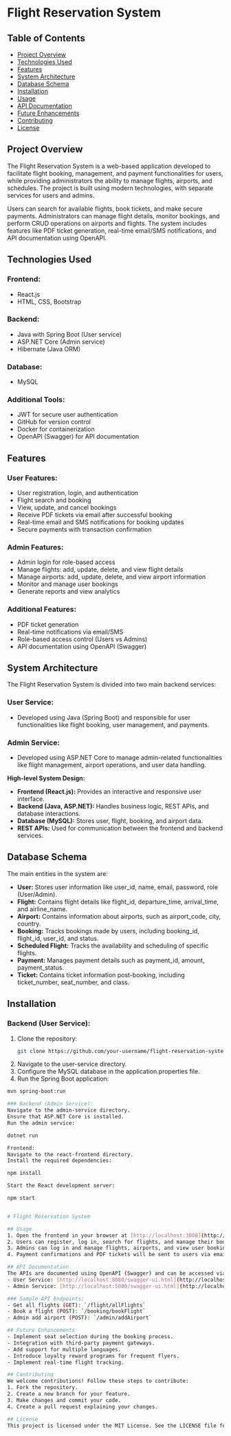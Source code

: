 # Flight Reservation System

## Table of Contents
- [Project Overview](#project-overview)
- [Technologies Used](#technologies-used)
- [Features](#features)
- [System Architecture](#system-architecture)
- [Database Schema](#database-schema)
- [Installation](#installation)
- [Usage](#usage)
- [API Documentation](#api-documentation)
- [Future Enhancements](#future-enhancements)
- [Contributing](#contributing)
- [License](#license)

## Project Overview
The Flight Reservation System is a web-based application developed to facilitate flight booking, management, and payment functionalities for users, while providing administrators the ability to manage flights, airports, and schedules. The project is built using modern technologies, with separate services for users and admins.

Users can search for available flights, book tickets, and make secure payments. Administrators can manage flight details, monitor bookings, and perform CRUD operations on airports and flights. The system includes features like PDF ticket generation, real-time email/SMS notifications, and API documentation using OpenAPI.

## Technologies Used
### Frontend:
- React.js
- HTML, CSS, Bootstrap

### Backend:
- Java with Spring Boot (User service)
- ASP.NET Core (Admin service)
- Hibernate (Java ORM)

### Database:
- MySQL

### Additional Tools:
- JWT for secure user authentication
- GitHub for version control
- Docker for containerization
- OpenAPI (Swagger) for API documentation

## Features
### User Features:
- User registration, login, and authentication
- Flight search and booking
- View, update, and cancel bookings
- Receive PDF tickets via email after successful booking
- Real-time email and SMS notifications for booking updates
- Secure payments with transaction confirmation

### Admin Features:
- Admin login for role-based access
- Manage flights: add, update, delete, and view flight details
- Manage airports: add, update, delete, and view airport information
- Monitor and manage user bookings
- Generate reports and view analytics

### Additional Features:
- PDF ticket generation
- Real-time notifications via email/SMS
- Role-based access control (Users vs Admins)
- API documentation using OpenAPI (Swagger)

## System Architecture
The Flight Reservation System is divided into two main backend services:

### User Service:
- Developed using Java (Spring Boot) and responsible for user functionalities like flight booking, user management, and payments.

### Admin Service:
- Developed using ASP.NET Core to manage admin-related functionalities like flight management, airport operations, and user data handling.

**High-level System Design:**
- **Frontend (React.js):** Provides an interactive and responsive user interface.
- **Backend (Java, ASP.NET):** Handles business logic, REST APIs, and database interactions.
- **Database (MySQL):** Stores user, flight, booking, and airport data.
- **REST APIs:** Used for communication between the frontend and backend services.

## Database Schema
The main entities in the system are:
- **User:** Stores user information like user_id, name, email, password, role (User/Admin).
- **Flight:** Contains flight details like flight_id, departure_time, arrival_time, and airline_name.
- **Airport:** Contains information about airports, such as airport_code, city, country.
- **Booking:** Tracks bookings made by users, including booking_id, flight_id, user_id, and status.
- **Scheduled Flight:** Tracks the availability and scheduling of specific flights.
- **Payment:** Manages payment details such as payment_id, amount, payment_status.
- **Ticket:** Contains ticket information post-booking, including ticket_number, seat_number, and class.

## Installation
### Backend (User Service):
1. Clone the repository:
   ```bash
   git clone https://github.com/your-username/flight-reservation-system.git
2. Navigate to the user-service directory.
3. Configure the MySQL database in the application.properties file.
4. Run the Spring Boot application:
 ```bash
mvn spring-boot:run

### Backend (Admin Service):
Navigate to the admin-service directory.
Ensure that ASP.NET Core is installed.
Run the admin service:

dotnet run

Frontend:
Navigate to the react-frontend directory.
Install the required dependencies:

npm install

Start the React development server:

npm start


# Flight Reservation System

## Usage
1. Open the frontend in your browser at [http://localhost:3000](http://localhost:3000).
2. Users can register, log in, search for flights, and manage their bookings.
3. Admins can log in and manage flights, airports, and view user bookings.
4. Payment confirmations and PDF tickets will be sent to users via email.

## API Documentation
The APIs are documented using OpenAPI (Swagger) and can be accessed via the following links:
- User Service: [http://localhost:8080/swagger-ui.html](http://localhost:8080/swagger-ui.html)
- Admin Service: [http://localhost:5000/swagger-ui.html](http://localhost:5000/swagger-ui.html)

### Sample API Endpoints:
- Get all flights (GET): `/flight/allFlights`
- Book a flight (POST): `/booking/bookFlight`
- Admin add airport (POST): `/admin/addAirport`

## Future Enhancements
- Implement seat selection during the booking process.
- Integration with third-party payment gateways.
- Add support for multiple languages.
- Introduce loyalty reward programs for frequent flyers.
- Implement real-time flight tracking.

## Contributing
We welcome contributions! Follow these steps to contribute:
1. Fork the repository.
2. Create a new branch for your feature.
3. Make changes and commit your code.
4. Create a pull request explaining your changes.

## License
This project is licensed under the MIT License. See the LICENSE file for more details.

